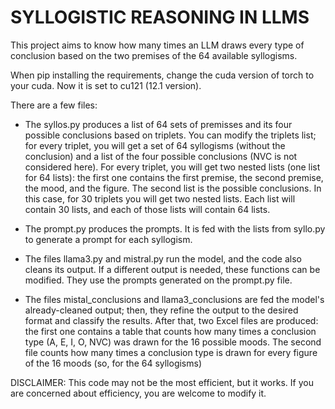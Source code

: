 # SYLLOGISTIC REASONING IN LLMS


This project aims to know how many times an LLM draws every type of conclusion based on the two premises of the 64 available syllogisms.

When pip installing the requirements, change the cuda version of torch to your cuda. Now it is set to cu121 (12.1 version).

There are a few files: 

- The syllos.py produces a list of 64 sets of premisses and its four possible conclusions based on triplets. You can modify the triplets list; for every triplet, you will get a set of 64 syllogisms (without the conclusion) and a list of the four possible conclusions (NVC is not considered here). For every triplet, you will get two nested lists (one list for 64 lists): the first one contains the  first premise, the second premise, the mood, and the figure. The second list is the possible conclusions. In this case, for 30 triplets you will get two nested lists. Each list will contain 30 lists, and each of those lists will contain 64 lists.

- The prompt.py produces the prompts. It is fed with the lists from syllo.py to generate a prompt for each syllogism.

- The files llama3.py and mistral.py run the model, and the code also cleans its output. If a different output is needed, these functions can be modified. They use the prompts generated on the prompt.py file.

- The files mistal_conclusions and llama3_conclusions are fed the model's already-cleaned output; then, they refine the output to the desired format and classify the results. After that, two Excel files are produced: the first one contains a table that counts how many times a conclusion type (A, E, I, O, NVC) was drawn for the 16 possible moods. The second file counts how many times a conclusion type is drawn for every figure of the 16 moods (so, for the 64 syllogisms)


DISCLAIMER: This code may not be the most efficient, but it works. If you are concerned about efficiency, you are welcome to modify it.


